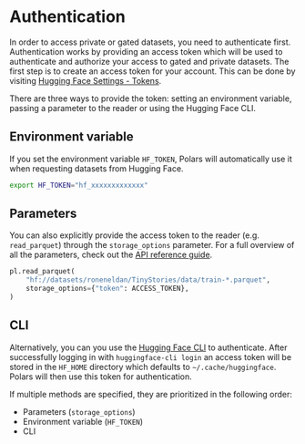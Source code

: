 # Authentication

In order to access private or gated datasets, you need to authenticate first. Authentication works by providing an access token which will be used to authenticate and authorize your access to gated and private datasets. The first step is to create an access token for your account. This can be done by visiting [Hugging Face Settings - Tokens](https://huggingface.co/settings/tokens).

There are three ways to provide the token: setting an environment variable, passing a parameter to the reader or using the Hugging Face CLI.

## Environment variable

If you set the environment variable `HF_TOKEN`, Polars will automatically use it when requesting datasets from Hugging Face.

```bash
export HF_TOKEN="hf_xxxxxxxxxxxxx"
```

## Parameters

You can also explicitly provide the access token to the reader (e.g. `read_parquet`) through the `storage_options` parameter. For a full overview of all the parameters, check out the [API reference guide](https://docs.pola.rs/api/python/stable/reference/api/polars.read_parquet.html).

```python
pl.read_parquet(
    "hf://datasets/roneneldan/TinyStories/data/train-*.parquet",
    storage_options={"token": ACCESS_TOKEN},
)
```

## CLI

Alternatively, you can you use the [Hugging Face CLI](/docs/huggingface_hub/en/guides/cli) to  authenticate. After successfully logging in with `huggingface-cli login` an access token will be stored in the `HF_HOME` directory which defaults to `~/.cache/huggingface`. Polars will then use this token for authentication.

If multiple methods are specified, they are prioritized in the following order:

- Parameters (`storage_options`)
- Environment variable (`HF_TOKEN`)
- CLI
